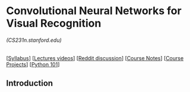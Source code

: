 # Convolutional Neural Networks for Visual Recognition 
###### (CS231n.stanford.edu)
[[Syllabus](http://cs231n.stanford.edu/syllabus.html)] 
[[Lectures videos](https://www.youtube.com/playlist?list=PLLvH2FwAQhnpj1WEB-jHmPuUeQ8mX-XXG)] 
[[Reddit discussion](https://www.reddit.com/r/cs231n/)] 
[[Course Notes](http://cs231n.github.io/)] 
[[Course Projects](http://cs231n.stanford.edu/project.html)]
[[Python 101](http://cs231n.github.io/python-numpy-tutorial/)]

## Introduction
